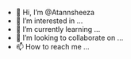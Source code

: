 - 👋 Hi, I’m @Atannsheeza
- 👀 I’m interested in ...
- 🌱 I’m currently learning ...
- 💞️ I’m looking to collaborate on ...
- 📫 How to reach me ...

<!---
Atannsheeza/Atannsheeza is a ✨ special ✨ repository because its `README.md` (this file) appears on your GitHub profile.
You can click the Preview link to take a look at your changes.
--->
